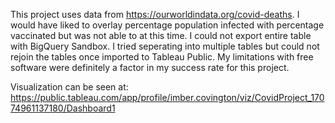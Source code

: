 This project uses data from https://ourworldindata.org/covid-deaths.
I would have liked to overlay percentage population infected with percentage vaccinated but was not able to at this time.  I could not export entire table with BigQuery Sandbox. I tried seperating into multiple tables but could not rejoin the tables once imported to Tableau Public.
My limitations with free software were definitely a factor in my success rate for this project.


Visualization can be seen at: https://public.tableau.com/app/profile/imber.covington/viz/CovidProject_17074961137180/Dashboard1
